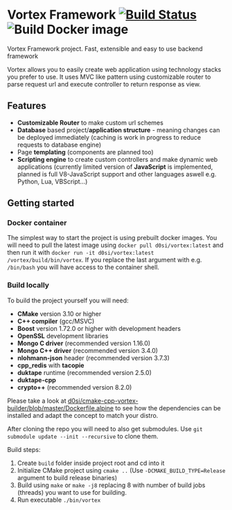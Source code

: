 # Vortex Framework [![Build Status](https://travis-ci.com/d0si/vortex.svg?branch=master)](https://travis-ci.com/d0si/vortex) ![Build Docker image](https://github.com/d0si/vortex/workflows/Build%20Docker%20image/badge.svg?branch=master)
Vortex Framework project. Fast, extensible and easy to use backend framework

Vortex allows you to easily create web application using technology stacks you prefer to use. It uses MVC like pattern using customizable router to parse request url and execute controller to return response as view.


## Features
- **Customizable Router** to make custom url schemes
- **Database** based project/**application structure** - meaning changes can be deployed immediately (caching is work in progress to reduce requests to database engine)
- Page **templating** (components are planned too)
- **Scripting engine** to create custom controllers and make dynamic web applications (currently limited version of **JavaScript** is implemented, planned is full V8-JavaScript support and other languages aswell e.g. Python, Lua, VBScript...)


## Getting started
### Docker container
The simplest way to start the project is using prebuilt docker images. You will need to pull the latest image using `docker pull d0si/vortex:latest` and then run it with `docker run -it d0si/vortex:latest /vortex/build/bin/vortex`. If you replace the last argument with e.g. `/bin/bash` you will have access to the container shell.


### Build locally
To build the project yourself you will need:
- **CMake** version 3.10 or higher
- **C++ compiler** (gcc/MSVC)
- **Boost** version 1.72.0 or higher with development headers
- **OpenSSL** development libraries
- **Mongo C driver** (recommended version 1.16.0)
- **Mongo C++ driver** (recommended version 3.4.0)
- **nlohmann-json** header (recommended version 3.7.3)
- **cpp_redis** with **tacopie**
- **duktape** runtime (recommended version 2.5.0)
- **duktape-cpp**
- **crypto++** (recommended version 8.2.0)

Please take a look at [d0si/cmake-cpp-vortex-builder/blob/master/Dockerfile.alpine](https://github.com/d0si/cmake-cpp-vortex-builder/blob/master/Dockerfile.alpine) to see how the dependencies can be installed and adapt the concept to match your distro.

After cloning the repo you will need to also get submodules. Use `git submodule update --init --recursive` to clone them.

Build steps:
1. Create `build` folder inside project root and cd into it
2. Initialize CMake project using `cmake ..` (Use `-DCMAKE_BUILD_TYPE=Release` argument  to build release binaries)
3. Build using `make` or `make -j8` replacing 8 with number of build jobs (threads) you want to use for building.
4. Run executable `./bin/vortex`
